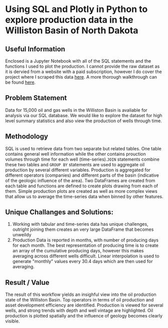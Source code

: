 # Using SQL and Plotly in Python to explore production data in the Williston Basin of North Dakota

## Useful Information

Enclosed is a Jupyter Notebook with all of the SQL statements and the functions I used to plot the production. I cannot provide the raw dataset as it is dervied from a website with a paid subscription, however I do cover the project where I scraped this data [here](https://github.com/johnodonnell123/Personal_Projects/tree/master/Scraping%20Oil%20Production%20with%20Scrapy). A more thorough walkthrough can be found [here](https://johnodonnell123.github.io/pages/page_EDA.html).

## Problem Statement 
Data for 15,000 oil and gas wells in the Williston Basin is avaliable for analysis via our SQL database. We would like to explore the dataset for high level summary statistics and also view the production of wells through time. 

## Methodology
SQL is used to retrieve data from two separate but related tables. One table contains general well information while the other contains prouction volumes through time for each well (time-series).`JOIN` statements combine these two tables and `GROUP BY` statements are used to aggregate oil production by several different variables. Production is aggregated for different operators (companies) and different parts of the basin (indicative of the geologic influence of the area). Two DataFrames are created from each table and functions are defined to create plots drawing from each of them. Simple production plots are created as well as more complex views that allow us to average the time-series data when binned by other features.

## Unique Challanges and Solutions:
1. Working with tabular and time-series data has unique challenges, outright joining them creates an very large DataFrame that becomes unweildy
2. Production Data is reported in months, with number of producing days for each month. The best representation of producing time is to create an array of the cumulative producing days, however this makes averaging across different wells difficult. Linear interpolation is used to generate "monthly" values every 30.4 days which are then used for averaging. 

## Result / Value
The result of this workflow yields an insighful view into the oil production state of the Williston Basin. Top operators in terms of oil production and asset development efficiency are identified. Production is viewed for several wells, and strong trends with depth and well vintage are highlighted. Oil production is plotted spatially and the influence of geology becomes clearly visible. 

